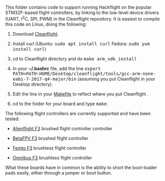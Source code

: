This folder contains code to support running Hackflight on the popular STM32F-based flight controllers,
by linking to the low-level device drivers (UART, I<sup>2</sup>C, SPI, PWM) in
the Cleanflight repository. It is easiest to compile this code on Linux, doing the following:

1. Download [Cleanflight](https://github.com/cleanflight/cleanflight).  

2. Install curl (Ubuntu: <tt>sudo apt install curl</tt> Fedora: <tt>sudo yum install curl</tt>)

3. cd to Cleanflight directory and do <tt>make arm\_sdk\_install</tt>

4. In your <b>~/.bashrc</b> file, add the line <tt>export PATH=$PATH:$HOME/Desktop/cleanflight/tools/gcc-arm-none-eabi-7-2017-q4-major/bin</tt>  (assuming you put Cleanflight in your Desktop directory).

5. Edit the line in your 
[Makefile](https://github.com/simondlevy/Hackflight/blob/master/extras/stm32f/examples/alienflightf3v1_dsmx/Makefile#L26-L28)
to reflect where you put Cleanflight .

6. cd to the folder for your board and type <tt>make</tt>.

The following flight controllers are currently supported and have been tested:

* [Alienflight F3](http://www.readytoflyquads.com/alien-f3-brushed-flight-controller) brushed flight controller
controller

* [BetaFPV F3](https://betafpv.com/products/betafpv-f3-evo-whoop-brushed-flight-controller-no-receiver-version) brushed flight controller

* [Femto F3](http://www.readytoflyquads.com/f3-femto-flight-controller) brushless flight controller

* [Omnibus F3](https://www.readytoflyquads.com/flip-32-f3-omnibus) brushless flight controller

What these boards have in common is the ability to short the boot-loader pads easily, either through a jumper
or boot button.  



